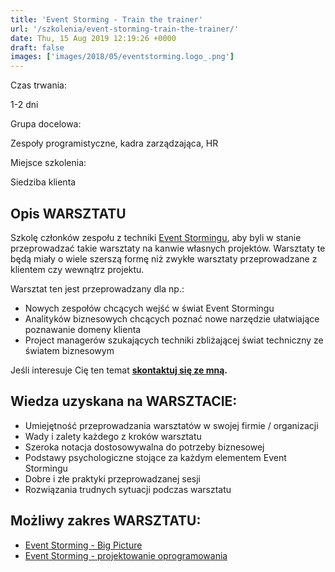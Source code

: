```yaml
---
title: 'Event Storming - Train the trainer'
url: '/szkolenia/event-storming-train-the-trainer/'
date: Thu, 15 Aug 2019 12:19:26 +0000
draft: false
images: ['images/2018/05/eventstorming.logo_.png']
---
```


Czas trwania:

1-2 dni

Grupa docelowa:

Zespoły programistyczne, kadra zarządzająca, HR

Miejsce szkolenia:

Siedziba klienta

## Opis WARSZTATU

Szkolę członków zespołu z techniki [Event Stormingu](/2018/12/06/event-storming-jak-szybko-odkrywac-nieznane/), aby byli w stanie przeprowadzać takie warsztaty na kanwie własnych projektów. Warsztaty te będą miały o wiele szerszą formę niż zwykłe warsztaty przeprowadzane z klientem czy wewnątrz projektu.

Warsztat ten jest przeprowadzany dla np.:

 *   Nowych zespołów chcących wejść w świat Event Stormingu
 *   Analityków biznesowych chcących poznać nowe narzędzie ułatwiające poznawanie domeny klienta
 *   Project managerów szukających techniki zbliżającej świat techniczny ze światem biznesowym

Jeśli interesuje Cię ten temat **[skontaktuj się ze mną](/kontakt).**

## Wiedza uzyskana na WARSZTACIE:

 *   Umiejętność przeprowadzania warsztatów w swojej firmie / organizacji
 *   Wady i zalety każdego z kroków warsztatu
 *   Szeroka notacja dostosowywalna do potrzeby biznesowej
 *   Podstawy psychologiczne stojące za każdym elementem Event Stormingu
 *   Dobre i złe praktyki przeprowadzanej sesji
 *   Rozwiązania trudnych sytuacji podczas warsztatu

## Możliwy zakres WARSZTATU:

 *   [Event Storming - Big Picture](/szkolenia/event-storming-big-picture/)
 *   [Event Storming - projektowanie oprogramowania](/szkolenia/event-storming-projektowanie-oprogramowania)